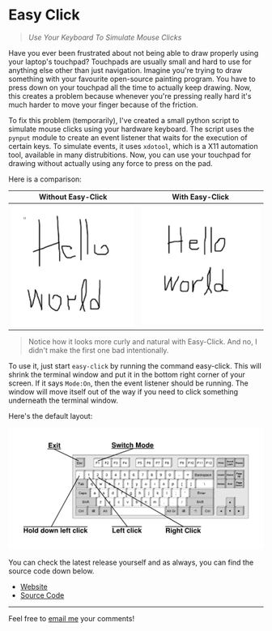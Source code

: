 # Easy Click
> _Use Your Keyboard To Simulate Mouse Clicks_

Have you ever been frustrated about not being able to draw properly using your laptop's touchpad? Touchpads are usually small and hard to use for anything else other than just navigation. Imagine you're trying to draw something with your favourite open-source painting program. You have to press down on your touchpad all the time to actually keep drawing. Now, this creates a problem because whenever you're pressing really hard it's much harder to move your finger because of the friction.

To fix this problem (temporarily), I've created a small python script to simulate mouse clicks using your hardware keyboard. The script uses the `pynput` module to create an event listener that waits for the execution of certain keys. To simulate events, it uses `xdotool`, which is a X11 automation tool, available in many distrubitions. Now, you can use your touchpad for drawing without actually using any force to press on the pad.

Here is a comparison:

|                                                    Without Easy-Click                                                     |                                                   With Easy-Click                                                   |
| :-----------------------------------------------------------------------------------------------------------------------: | :-----------------------------------------------------------------------------------------------------------------: |
| <img class="img-fluid" alt="Without Easy-Click" src="https://raw.githubusercontent.com/f34rl00/easy-click/master/images/no-easy-click.png"> | <img class="img-fluid" alt="With Easy-Click" src="https://raw.githubusercontent.com/f34rl00/easy-click/master/images/easy-click.png"> |

> Notice how it looks more curly and natural with Easy-Click. And no, I didn't make the first one bad intentionally.

To use it, just start `easy-click` by running the command easy-click. This will shrink the terminal window and put it in the bottom right corner of your screen. If it says `Mode:On`, then the event listener should be running. The window will move itself out of the way if you need to click something underneath the terminal window.

Here's the default layout:

<img class="img-fluid" src="https://raw.githubusercontent.com/f34rl00/easy-click/master/images/layout.png">

You can check the latest release yourself and as always, you can find the source code down below.

* [Website](https://github.com/kgbzen/easy-click/releases)
* [Source Code](https://github.com/kgbzen/easy-click)

---
Feel free to [email me](mailto:kaangiray26@protonmail.com) your comments!
